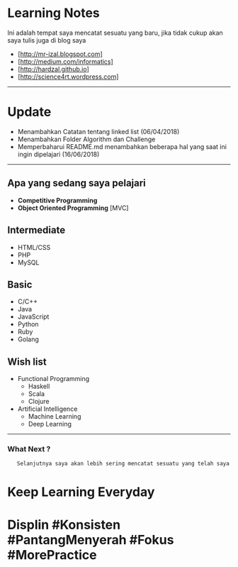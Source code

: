 # Learning Notes

Ini adalah tempat saya mencatat sesuatu yang baru, jika tidak cukup akan saya tulis juga di blog saya 
- [http://mr-izal.blogspot.com]
- [http://medium.com/informatics]
- [http://hardzal.github.io]
- [http://science4rt.wordpress.com]

-----------------------------------------------

# Update
- Menambahkan Catatan tentang linked list (06/04/2018)
- Menambahkan Folder Algorithm dan Challenge
- Memperbaharui README.md menambahkan beberapa hal yang saat ini ingin dipelajari (16/06/2018)

-----------------------------------------------

 ## Apa yang sedang saya pelajari
- __Competitive Programming__ 
- __Object Oriented Programming__ [MVC]

## Intermediate
   - HTML/CSS
   - PHP 
   - MySQL
    
## Basic 
   - C/C++
   - Java   
   - JavaScript
   - Python
   - Ruby
   - Golang

## Wish list
   - Functional Programming
       - Haskell
       - Scala
       - Clojure
   - Artificial Intelligence
       - Machine Learning
       - Deep Learning
------------------------------------------

### What Next ?
 ```Markdown
    Selanjutnya saya akan lebih sering mencatat sesuatu yang telah saya pelajari saya, doakan saja semoga tiap minggu bisa terealisasi!
 ```
# Keep Learning Everyday 
# Displin #Konsisten #PantangMenyerah #Fokus #MorePractice
